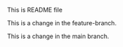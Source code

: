 This is README file

This is a change in the feature-branch.

This is a change in the main branch.

